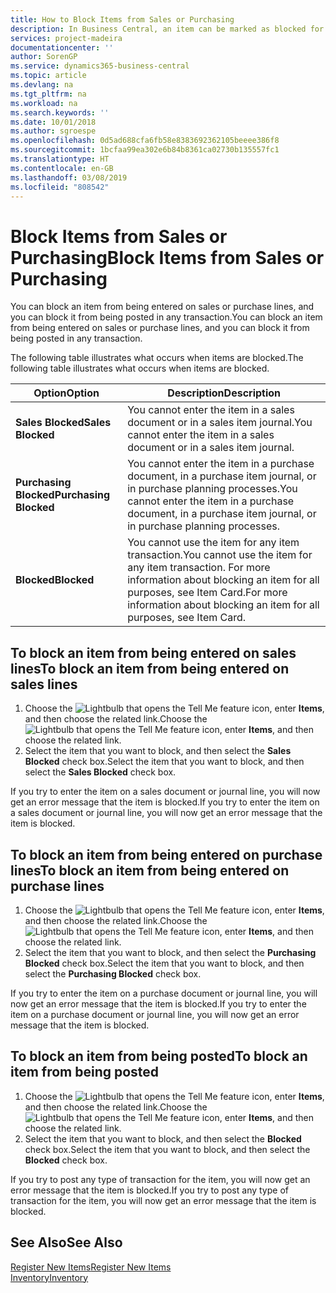 ```yaml
---
title: How to Block Items from Sales or Purchasing
description: In Business Central, an item can be marked as blocked for sales, blocked for purchase, or blocked for all purposes.
services: project-madeira
documentationcenter: ''
author: SorenGP
ms.service: dynamics365-business-central
ms.topic: article
ms.devlang: na
ms.tgt_pltfrm: na
ms.workload: na
ms.search.keywords: ''
ms.date: 10/01/2018
ms.author: sgroespe
ms.openlocfilehash: 0d5ad688cfa6fb58e8383692362105beeee386f8
ms.sourcegitcommit: 1bcfaa99ea302e6b84b8361ca02730b135557fc1
ms.translationtype: HT
ms.contentlocale: en-GB
ms.lasthandoff: 03/08/2019
ms.locfileid: "808542"
---
```

# <a name="block-items-from-sales-or-purchasing"></a><span data-ttu-id="c2816-103">Block Items from Sales or Purchasing</span><span class="sxs-lookup"><span data-stu-id="c2816-103">Block Items from Sales or Purchasing</span></span>
<span data-ttu-id="c2816-104">You can block an item from being entered on sales or purchase lines, and you can block it from being posted in any transaction.</span><span class="sxs-lookup"><span data-stu-id="c2816-104">You can block an item from being entered on sales or purchase lines, and you can block it from being posted in any transaction.</span></span>  

<span data-ttu-id="c2816-105">The following table illustrates what occurs when items are blocked.</span><span class="sxs-lookup"><span data-stu-id="c2816-105">The following table illustrates what occurs when items are blocked.</span></span>  

|<span data-ttu-id="c2816-106">Option</span><span class="sxs-lookup"><span data-stu-id="c2816-106">Option</span></span>|<span data-ttu-id="c2816-107">Description</span><span class="sxs-lookup"><span data-stu-id="c2816-107">Description</span></span>|  
|--------------------|------------|  
|<span data-ttu-id="c2816-108">**Sales Blocked**</span><span class="sxs-lookup"><span data-stu-id="c2816-108">**Sales Blocked**</span></span>|<span data-ttu-id="c2816-109">You cannot enter the item in a sales document or in a sales item journal.</span><span class="sxs-lookup"><span data-stu-id="c2816-109">You cannot enter the item in a sales document or in a sales item journal.</span></span>|  
|<span data-ttu-id="c2816-110">**Purchasing Blocked**</span><span class="sxs-lookup"><span data-stu-id="c2816-110">**Purchasing Blocked**</span></span>|<span data-ttu-id="c2816-111">You cannot enter the item in a purchase document, in a purchase item journal, or in purchase planning processes.</span><span class="sxs-lookup"><span data-stu-id="c2816-111">You cannot enter the item in a purchase document, in a purchase item journal, or in purchase planning processes.</span></span>|  
|<span data-ttu-id="c2816-112">**Blocked**</span><span class="sxs-lookup"><span data-stu-id="c2816-112">**Blocked**</span></span>|<span data-ttu-id="c2816-113">You cannot use the item for any item transaction.</span><span class="sxs-lookup"><span data-stu-id="c2816-113">You cannot use the item for any item transaction.</span></span> <span data-ttu-id="c2816-114">For more information about blocking an item for all purposes, see Item Card.</span><span class="sxs-lookup"><span data-stu-id="c2816-114">For more information about blocking an item for all purposes, see Item Card.</span></span>|  

## <a name="to-block-an-item-from-being-entered-on-sales-lines"></a><span data-ttu-id="c2816-115">To block an item from being entered on sales lines</span><span class="sxs-lookup"><span data-stu-id="c2816-115">To block an item from being entered on sales lines</span></span>  

1.  <span data-ttu-id="c2816-116">Choose the ![Lightbulb that opens the Tell Me feature](media/ui-search/search_small.png "Tell me what you want to do") icon, enter **Items**, and then choose the related link.</span><span class="sxs-lookup"><span data-stu-id="c2816-116">Choose the ![Lightbulb that opens the Tell Me feature](media/ui-search/search_small.png "Tell me what you want to do") icon, enter **Items**, and then choose the related link.</span></span>  
2.  <span data-ttu-id="c2816-117">Select the item that you want to block, and then select the **Sales Blocked** check box.</span><span class="sxs-lookup"><span data-stu-id="c2816-117">Select the item that you want to block, and then select the **Sales Blocked** check box.</span></span>  

<span data-ttu-id="c2816-118">If you try to enter the item on a sales document or journal line, you will now get an error message that the item is blocked.</span><span class="sxs-lookup"><span data-stu-id="c2816-118">If you try to enter the item on a sales document or journal line, you will now get an error message that the item is blocked.</span></span>

## <a name="to-block-an-item-from-being-entered-on-purchase-lines"></a><span data-ttu-id="c2816-119">To block an item from being entered on purchase lines</span><span class="sxs-lookup"><span data-stu-id="c2816-119">To block an item from being entered on purchase lines</span></span>  

1.  <span data-ttu-id="c2816-120">Choose the ![Lightbulb that opens the Tell Me feature](media/ui-search/search_small.png "Tell me what you want to do") icon, enter **Items**, and then choose the related link.</span><span class="sxs-lookup"><span data-stu-id="c2816-120">Choose the ![Lightbulb that opens the Tell Me feature](media/ui-search/search_small.png "Tell me what you want to do") icon, enter **Items**, and then choose the related link.</span></span>  
2.  <span data-ttu-id="c2816-121">Select the item that you want to block, and then select the **Purchasing Blocked** check box.</span><span class="sxs-lookup"><span data-stu-id="c2816-121">Select the item that you want to block, and then select the **Purchasing Blocked** check box.</span></span>  

<span data-ttu-id="c2816-122">If you try to enter the item on a purchase document or journal line, you will now get an error message that the item is blocked.</span><span class="sxs-lookup"><span data-stu-id="c2816-122">If you try to enter the item on a purchase document or journal line, you will now get an error message that the item is blocked.</span></span>

## <a name="to-block-an-item-from-being-posted"></a><span data-ttu-id="c2816-123">To block an item from being posted</span><span class="sxs-lookup"><span data-stu-id="c2816-123">To block an item from being posted</span></span>
1. <span data-ttu-id="c2816-124">Choose the ![Lightbulb that opens the Tell Me feature](media/ui-search/search_small.png "Tell me what you want to do") icon, enter **Items**, and then choose the related link.</span><span class="sxs-lookup"><span data-stu-id="c2816-124">Choose the ![Lightbulb that opens the Tell Me feature](media/ui-search/search_small.png "Tell me what you want to do") icon, enter **Items**, and then choose the related link.</span></span>
2. <span data-ttu-id="c2816-125">Select the item that you want to block, and then select the **Blocked** check box.</span><span class="sxs-lookup"><span data-stu-id="c2816-125">Select the item that you want to block, and then select the **Blocked** check box.</span></span>

<span data-ttu-id="c2816-126">If you try to post any type of transaction for the item, you will now get an error message that the item is blocked.</span><span class="sxs-lookup"><span data-stu-id="c2816-126">If you try to post any type of transaction for the item, you will now get an error message that the item is blocked.</span></span>

## <a name="see-also"></a><span data-ttu-id="c2816-127">See Also</span><span class="sxs-lookup"><span data-stu-id="c2816-127">See Also</span></span>  
[<span data-ttu-id="c2816-128">Register New Items</span><span class="sxs-lookup"><span data-stu-id="c2816-128">Register New Items</span></span>](inventory-how-register-new-items.md)  
[<span data-ttu-id="c2816-129">Inventory</span><span class="sxs-lookup"><span data-stu-id="c2816-129">Inventory</span></span>](inventory-manage-inventory.md)  
